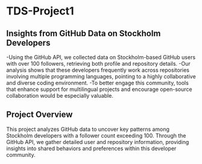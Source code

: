 # TDS-Project1

## Insights from GitHub Data on Stockholm Developers

-Using the GitHub API, we collected data on Stockholm-based GitHub users with over 100 followers, retrieving both profile and repository details.
-Our analysis shows that these developers frequently work across repositories involving multiple programming languages, pointing to a highly collaborative and diverse coding environment.
-To better engage this community, tools that enhance support for multilingual projects and encourage open-source collaboration would be especially valuable.

## Project Overview

This project analyzes GitHub data to uncover key patterns among Stockholm developers with a follower count exceeding 100. Through the GitHub API, we gather detailed user and repository information, providing insights into shared behaviors and preferences within this developer community.
